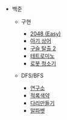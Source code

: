 - 백준  
    - 구현  
        - [2048 (Easy)](https://github.com/leehj8896/problem-solving/tree/master/문제풀이/2048%20(Easy)/)
        - [아기 상어](https://github.com/leehj8896/problem-solving/tree/master/문제풀이/아기%20상어/)
        - [구슬 탈출 2](https://github.com/leehj8896/problem-solving/tree/master/문제풀이/구슬%20탈출%202/)
        - [테트로미노](https://github.com/leehj8896/problem-solving/tree/master/문제풀이/테트로미노/)
        - [로봇 청소기](https://github.com/leehj8896/problem-solving/tree/master/문제풀이/로봇%20청소기/)

    - DFS/BFS  
        - [연구소](https://github.com/leehj8896/problem-solving/tree/master/문제풀이/연구소/)
        - [적록색약](https://github.com/leehj8896/problem-solving/tree/master/문제풀이/적록색약/)
        - [다리만들기](https://github.com/leehj8896/problem-solving/tree/master/문제풀이/다리만들기/)
        - [알파벳](https://github.com/leehj8896/problem-solving/tree/master/문제풀이/알파벳/)
